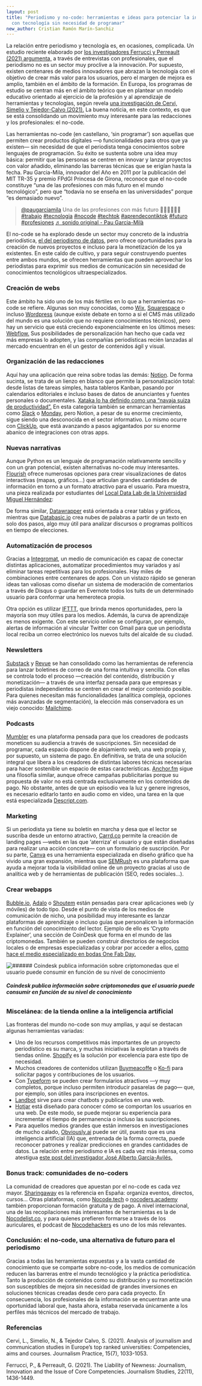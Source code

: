 ```yaml
---
layout: post
title: "Periodismo y no-code: herramientas e ideas para potenciar la información
  con tecnología sin necesidad de programar"
new_author: Cristian Ramón Marín-Sanchiz
---
```

La relación entre periodismo y tecnología es, en ocasiones, complicada. Un estudio reciente elaborado por [los investigadores Ferrucci y Perreault (2021) argumenta,](https://www.researchgate.net/profile/Gregory-Perreault/publication/354582196_The_Liability_of_Newness_Journalism_Innovation_and_the_Issue_of_Core_Competencies/links/614355d1b5bdf5148e28258e/The-Liability-of-Newness-Journalism-Innovation-and-the-Issue-of-Core-Competencies.pdf) a través de entrevistas con profesionales, que el periodismo no es un sector muy proclive a la innovación. Por supuesto, existen centenares de medios innovadores que abrazan la tecnología con el objetivo de crear más valor para los usuarios, pero el margen de mejora es amplio, también en el ámbito de la formación. En Europa, los programas de estudio se centran más en el ámbito teórico que en plantear un modelo educativo orientado al ejercicio de la profesión y al aprendizaje de herramientas y tecnologías, según revela [una investigación de Cervi, Simelio y Tejedor-Calvo (2021).](https://www.tandfonline.com/doi/abs/10.1080/17512786.2020.1762505) La buena noticia, en este contexto, es que se está consolidando un movimiento muy interesante para las redacciones y los profesionales: el no-code. 

Las herramientas no-code (en castellano, ‘sin programar’) son aquellas que permiten crear productos digitales ―o funcionalidades para otros que ya existen― sin necesidad de que el periodista tenga conocimientos sobre lenguajes de programación. Su éxito se sustenta sobre una idea muy básica: permitir que las personas se centren en innovar y lanzar proyectos con valor añadido, eliminando las barreras técnicas que se erigían hasta la fecha. Pau Garcia-Mila, innovador del Año en 2011 por la publicación del MIT TR-35 y premio FPdGI Princesa de Girona, reconoce que el no-code constituye “una de las profesiones con más futuro en el mundo tecnológico”, pero que “todavía no se enseña en las universidades” porque “es demasiado nuevo”. 

<blockquote class="tiktok-embed" cite="https://www.tiktok.com/@paugarciamila/video/7022997992139427078" data-video-id="7022997992139427078" style="max-width: 605px;min-width: 325px;" > <section> <a target="_blank" title="@paugarciamila" href="https://www.tiktok.com/@paugarciamila">@paugarciamila</a> Una de las profesiones con más futuro 👨🏻‍💻👩🏽‍💻 <a title="trabajo" target="_blank" href="https://www.tiktok.com/tag/trabajo">#trabajo</a> <a title="tecnologia" target="_blank" href="https://www.tiktok.com/tag/tecnologia">#tecnologia</a> <a title="nocode" target="_blank" href="https://www.tiktok.com/tag/nocode">#nocode</a> <a title="techtok" target="_blank" href="https://www.tiktok.com/tag/techtok">#techtok</a> <a title="aprendecontiktok" target="_blank" href="https://www.tiktok.com/tag/aprendecontiktok">#aprendecontiktok</a> <a title="futuro" target="_blank" href="https://www.tiktok.com/tag/futuro">#futuro</a> <a title="profesiones" target="_blank" href="https://www.tiktok.com/tag/profesiones">#profesiones</a> <a target="_blank" title="♬ sonido original - Pau Garcia-Milà" href="https://www.tiktok.com/music/sonido-original-7022997834668493574">♬ sonido original - Pau Garcia-Milà</a> </section> </blockquote> <script async src="https://www.tiktok.com/embed.js"></script>

El no-code se ha explorado desde un sector muy concreto de la industria periodística, [el del periodismo de datos](https://whinesandroses.com/2020/08/29/isoj-no-code-data-journalism/), pero ofrece oportunidades para la creación de nuevos proyectos e incluso para la monetización de los ya existentes. En este caldo de cultivo, y para seguir construyendo puentes entre ambos mundos, se ofrecen herramientas que pueden aprovechar los periodistas para exprimir sus medios de comunicación sin necesidad de conocimientos tecnológicos ultraespecializados.

### Creación de webs

Este ámbito ha sido uno de los más fértiles en lo que a herramientas no-code se refiere. Algunas son muy conocidas, como [Wix](https://www.wix.com/), [Squarespace](https://es.squarespace.com/plantillas/navegar/tema/medios-y-podcasts/tipo/blog) o incluso [Wordpress](https://wordpress.org/) (aunque existe debate en torno a si el CMS más utilizado del mundo es una solución que no requiere conocimientos técnicos), pero hay un servicio que está creciendo exponencialmente en los últimos meses: [Webflow.](https://webflow.com/) Sus posibilidades de personalización han hecho que cada vez más empresas lo adopten, y las compañías periodísticas recién lanzadas al mercado encuentran en él un gestor de contenidos ágil y visual.

### Organización de las redacciones

Aquí hay una aplicación que reina sobre todas las demás: [Notion](https://www.notion.so/b1c963d0869e4905aba32107776ff71e?v=9945a53216984992ab79e2c4649f487f). De forma sucinta, se trata de un lienzo en blanco que permite la personalización total: desde listas de tareas simples, hasta tableros Kanban, pasando por calendarios editoriales e incluso bases de datos de anunciantes y fuentes personales o documentales. [Xataka lo ha definido como una “navaja suiza de productividad”.](https://www.xataka.com/aplicaciones/notion-asi-funciona-esta-navaja-suiza-productividad-personal-que-acaba-lanzar-plan-gratuito-casi-ilimitado) En esta categoría también se enmarcan herramientas como [Slack](https://slack.com/intl/es-es/) o [Monday](https://monday.com/lang/es/), pero Notion, a pesar de su enorme crecimiento, sigue siendo una desconocida en el sector informativo. Lo mismo ocurre con [ClickUp](https://clickup.com/), que está avanzando a pasos agigantados por su enorme abanico de integraciones con otras apps.

### Nuevas narrativas

Aunque Python es un lenguaje de programación relativamente sencillo y con un gran potencial, existen alternativas no-code muy interesantes. [Flourish](https://flourish.studio/) ofrece numerosas opciones para crear visualizaciones de datos interactivas (mapas, gráficos…) que articulan grandes cantidades de información en torno a un formato atractivo para el usuario. Para muestra, una pieza realizada por estudiantes del [Local Data Lab de la Universidad Miguel Hernández](https://localdatalab.umh.es/):

<div class="flourish-embed" data-src="visualisation/4688020"><script src="<https://public.flourish.studio/resources/embed.js>"></script></div>

De forma similar, [Datawrapper](https://www.datawrapper.de/) está orientada a crear tablas y gráficos, mientras que [Databasic.io](https://www.databasic.io/en/wordcounter/results/5ea9d61b44169001c0220a1d) crea nubes de palabras a partir de un texto en solo dos pasos, algo muy útil para analizar discursos o programas políticos en tiempo de elecciones.

### Automatización de procesos

Gracias a [Integromat](https://www.integromat.com/), un medio de comunicación es capaz de conectar distintas aplicaciones, automatizar procedimientos muy variados y así eliminar tareas repetitivas para los profesionales. Hay miles de combinaciones entre centenares de apps. Con un vistazo rápido se generan ideas tan valiosas como diseñar un sistema de moderación de comentarios a través de Disqus o guardar en Evernote todos los tuits de un determinado usuario para conformar una hemeroteca propia.

Otra opción es utilizar [IFTTT](https://ifttt.com/), que brinda menos oportunidades, pero la mayoría son muy útiles para los medios. Además, la curva de aprendizaje es menos exigente. Con este servicio online se configuran, por ejemplo, alertas de información al vincular Twitter con Gmail para que un periodista local reciba un correo electrónico los nuevos tuits del alcalde de su ciudad.

### Newsletters

[Substack](https://substack.com/) y [Revue](https://www.getrevue.co/) se han consolidado como las herramientas de referencia para lanzar boletines de correo de una forma intuitiva y sencilla. Con ellas se controla todo el proceso ―creación del contenido, distribución y monetización― a través de una interfaz pensada para que empresas y periodistas independientes se centren en crear el mejor contenido posible. Para quienes necesitan más funcionalidades (analítica compleja, opciones más avanzadas de segmentación), la elección más conservadora es un viejo conocido: [Mailchimp](https://mailchimp.com/es/). 

### Podcasts

[Mumbler](https://mumbler.io/es) es una plataforma pensada para que los creadores de podcasts moneticen su audiencia a través de suscripciones. Sin necesidad de programar, cada espacio dispone de alojamiento web, una web propia y, por supuesto, un sistema de pago. En definitiva, se trata de una solución integral que libera a los creadores de distintas labores técnicas necesarias para hacer sostenible un espacio de estas características. [Anchor.fm](https://anchor.fm/?ref=nocode) sigue una filosofía similar, aunque ofrece campañas publicitarias porque su propuesta de valor no está centrada exclusivamente en los contenidos de pago. No obstante, antes de que un episodio vea la luz y genere ingresos, es necesario editarlo tanto en audio como en vídeo, una tarea en la que está especializada [Descript.com](https://www.descript.com/).

### Marketing

Si un periodista ya tiene su boletín en marcha y desa que el lector se suscriba desde un entorno atractivo, [Carrd.co](https://carrd.co/) permite la creación de landing pages ―webs en las que ‘aterriza’ el usuario y que están diseñadas para realizar una acción concreta― con un formulario de suscripción. Por su parte, [Canva](https://www.canva.com/es_es/) es una herramienta especializada en diseño gráfico que ha vivido una gran expansión, mientras que [SEMRush](https://es.semrush.com/) es una plataforma que ayuda a mejorar toda la visibilidad online de un proyecto gracias al uso de analítica web y de herramientas de publicación (SEO, redes sociales…).

### Crear webapps

[Bubble.io](https://bubble.io/), [Adalo](https://www.adalo.com/) o [Shoutem](https://shoutem.com/) están pensadas para crear aplicaciones web (y móviles) de todo tipo. Desde el punto de vista de los medios de comunicación de nicho, una posibilidad muy interesante es lanzar plataformas de aprendizaje o incluso guías que personalicen la información en función del conocimiento del lector. Ejemplo de ello es ‘Crypto Explainer’, una sección de CoinDesk que forma en el mundo de las criptomonedas. También se pueden construir directorios de negocios locales o de empresas especializadas y cobrar por acceder a ellos, [como hace el medio especializado en bodas One Fab Day.](https://simonowens.substack.com/p/how-the-wedding-blog-one-fab-day)

![###### **Coindesk publica información sobre criptomonedas que el usuario puede consumir en función de su nivel de conocimiento**](https://lh5.googleusercontent.com/MLYAcxyOvwe6ubCKOzNZx1-QC-OySzQaCDN2FzfeJg3K8Sj0ojh7x8R-bsI0dkfD-bPBcZnMoEa84D3WrvK6SOE1CBQryaAwm0GXoj0rJ0ZwFjkaGQDxy3Yywm2Vnk3dsWVupKF8 "###### **Coindesk publica información sobre criptomonedas que el usuario puede consumir en función de su nivel de conocimiento**")

###### **Coindesk publica información sobre criptomonedas que el usuario puede consumir en función de su nivel de conocimiento**

### Miscelánea: de la tienda online a la inteligencia artificial

Las fronteras del mundo no-code son muy amplias, y aquí se destacan algunas herramientas variadas:

* Uno de los recursos competitivos más importantes de un proyecto periodístico es su marca, y muchas iniciativas la explotan a través de tiendas online. [Shopify](https://www.shopify.es/) es la solución por excelencia para este tipo de necesidad. 
* Muchos creadores de contenidos utilizan [Buymeacoffe](https://www.buymeacoffee.com/?ref=nocode) o [Ko-fi](https://ko-fi.com/?gclid=Cj0KCQiAhf2MBhDNARIsAKXU5GR0hM_QOXh6DYxAnXFgc35f-stTyM--YVXRohBkkVI0AuV9DKfNFk4aAjADEALw_wcB) para solicitar pagos y contribuciones de los usuarios.
* Con [Typeform](https://www.typeform.com/) se pueden crear formularios atractivos ―y muy completos, porque incluso permiten introducir pasarelas de pago― que, por ejemplo, son útiles para inscripciones en eventos.
* [Landbot](https://landbot.io/lp/chatbot-creator?utm_source=google_ads&utm_medium=cpc&utm_term=landbot&utm_campaign=UR_AllMarkets_G_S_B_Brand&gclid=Cj0KCQiAhf2MBhDNARIsAKXU5GSxohdmm-zPsxVgEo767QrGVGq0IN_LdCovcn2rDQl3sVR05B_yyvwaAhWnEALw_wcB) sirve para crear chatbots y publicarlos en una web.
* [Hotjar](https://www.hotjar.com/) está diseñado para conocer cómo se comportan los usuarios en una web. De este modo, se puede mejorar su experiencia para incrementar el tiempo de permanencia o incluso las suscripciones.
* Para aquellos medios grandes que están inmersos en investigaciones de mucho calado, [Obviously.ai](https://www.obviously.ai/) puede ser útil, puesto que es una inteligencia artificial (IA) que, entrenada de la forma correcta, puede reconocer patrones y realizar predicciones en grandes cantidades de datos. La relación entre periodismo e IA es cada vez más intensa, como atestigua [este post del investigador José Alberto García-Avilés.](https://mip.umh.es/blog/2021/11/24/recursos-para-utilizar-la-inteligencia-artificial-en-el-periodismo/)

### Bonus track: comunidades de no-coders

La comunidad de creadores que apuestan por el no-code es cada vez mayor. [Sharingaway](https://sharingaway.com/) es la referencia en España: organiza eventos, directos, cursos... Otras plataformas, como [Nocode.tech](https://es.nocode.tech/) o [nocoders.academy](https://www.nocoders.academy/) también proporcionan formación gratuita y de pago. A nivel internacional, una de las recopilaciones más interesantes de herramientas es la de [Nocodelist.co](https://nocodelist.co/), y para quienes prefieren formarse a través de los auriculares, el podcast de [Nocodehackers](https://www.nocodehackers.es/) es uno de los más relevantes.

### Conclusión: el no-code, una alternativa de futuro para el periodismo 

Gracias a todas las herramientas expuestas y a la vasta cantidad de conocimiento que se comparte sobre no-code, los medios de comunicación reducen las barreras entre el mundo tecnológico y la práctica periodística. Tanto la producción de contenidos como su distribución y su monetización son susceptibles de mejora sin necesidad de grandes inversiones en soluciones técnicas creadas desde cero para cada proyecto. En consecuencia, los profesionales de la información se encuentran ante una oportunidad laboral que, hasta ahora, estaba reservada únicamente a los perfiles más técnicos del mercado de trabajo.

### **Referencias**

Cervi, L., Simelio, N., & Tejedor Calvo, S. (2021). Analysis of journalism and communication studies in Europe’s top ranked universities: Competencies, aims and courses. Journalism Practice, 15(7), 1033-1053.

Ferrucci, P., & Perreault, G. (2021). The Liability of Newness: Journalism, Innovation and the Issue of Core Competencies. Journalism Studies, 22(11), 1436-1449.